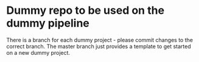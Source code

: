 Dummy repo to be used on the dummy pipeline
===========================================

There is a branch for each dummy project - please commit changes to the correct branch.
The master branch just provides a template to get started on a new dummy project.